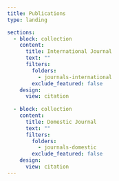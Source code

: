 ```yaml
---
title: Publications
type: landing

sections:
  - block: collection
    content:
      title: International Journal
      text: ""
      filters:
        folders:
          - journals-international
        exclude_featured: false
    design:
      view: citation
  
  - block: collection
    content:
      title: Domestic Journal
      text: ""
      filters:
        folders:
          - journals-domestic
        exclude_featured: false
    design:
      view: citation
---
```


